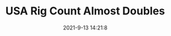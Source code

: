 ---
"title": "USA Rig Count Almost Doubles"
"date": "2021-9-13 14:21:8"
"feed_name": "RIGZONE"
"feed_website": "http://www.rigzone.com/"
"feed_rss": "http://www.rigzone.com/news/rss/rigzone_latest.aspx"
"link": "https://www.rigzone.com/news/usa_rig_count_almost_doubles-13-sep-2021-166419-article/?rss=true"
"file": "_posts/1-1-2021-f3e22c8e7bf31eb75137c7ef1e7bd0445643fdb7.md"
"accident": "0"
"drilling": "0"
---